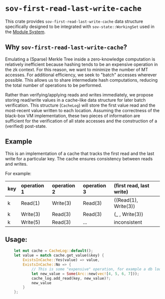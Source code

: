 # `sov-first-read-last-write-cache`

This crate provides `sov-first-read-last-write-cache` data structure specifically designed to be integrated with `sov-state::WorkingSet` used in the [Module System](../../README.md).

## Why `sov-first-read-last-write-cache`?

Emulating a (Sparse) Merkle Tree inside a zero-knowledge computation is relatively inefficient because hashing tends to be an expensive operation in the zk context. For this reason, we want to minimize the number of MT accesses. For additional efficiency, we seek to "batch" accesses wherever possible. This allows us to share intermediate hash computations, reducing the total number of operations to be performed.

Rather than verifying/applying reads and writes immediately, we propose storing read/write values in a cache-like data structure for later batch verification. This structure (`CacheLog`) will store the first value read and the most-recent value written to each location. Assuming the correctness of the black-box VM implementation, these two pieces of information are sufficient for the verification of all state accesses and the construction of a (verified) post-state.

## Example

This is an implementation of a cache that tracks the first read and the last write for a particular key. The cache ensures consistency between reads and writes.

For example:

| key | operation 1 | operation 2 | operation 3 | (first read, last write) |
| :-- | :---------- | :---------- | :---------- | :----------------------- |
| k   | Read(1)     | Write(3)    | Read(3)     | ((Read(1), Write(3))     |
| k   | Write(3)    | Read(3)     | Read(3)     | (\_ , Write(3))          |
| k   | Write(5)    | Read(3)     | ...         | inconsistent             |

## Usage:

```rust
    let mut cache = CacheLog::default();
    let value = match cache.get_value(&key) {
        ExistsInCache::Yes(value) => value,
        ExistsInCache::No => {
            // This is some "expensive" operation, for example a db lookup.
            let new_value = Some(Arc::new(vec![4, 5, 6, 7]));
            cache_log.add_read(key, new_value)?;
            new_value
        }
    };
```
